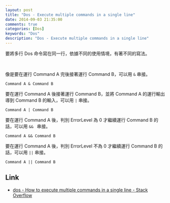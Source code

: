 ```yaml
---
layout: post
title: "Dos - Execute multiple commands in a single line"
date: 2014-09-03 21:35:00
comments: true
categories: [Dos]
keywords: "Dos"
description: "Dos - Execute multiple commands in a single line"
---
```


要將多行 Dos 命令寫在同一行，依據不同的使用情境，有著不同的寫法。  

<!-- More -->

<br/>

像是要在運行 Command A 完後接著運行 Command B，可以用 `&` 串接。  

    Command A & Command B


要在運行 Command A 後接著運行 Command B，並將 Command A 的運行輸出導到 Command B 的輸入，可以用 `|` 串接。   

    Command A | Command B


要在運行 Command A 後，判別 ErrorLevel 為 0 才繼續運行 Command B 的話，可以用 `&& ` 串接。  

    Command A && Command B


要在運行 Command A 後，判別 ErrorLevel 不為 0 才繼續運行 Command B 的話，可以用 `||` 串接。

    Command A || Command B


Link
----
* [dos - How to execute multiple commands in a single line - Stack Overflow](http://stackoverflow.com/questions/13719174/how-to-execute-multiple-commands-in-a-single-line)
